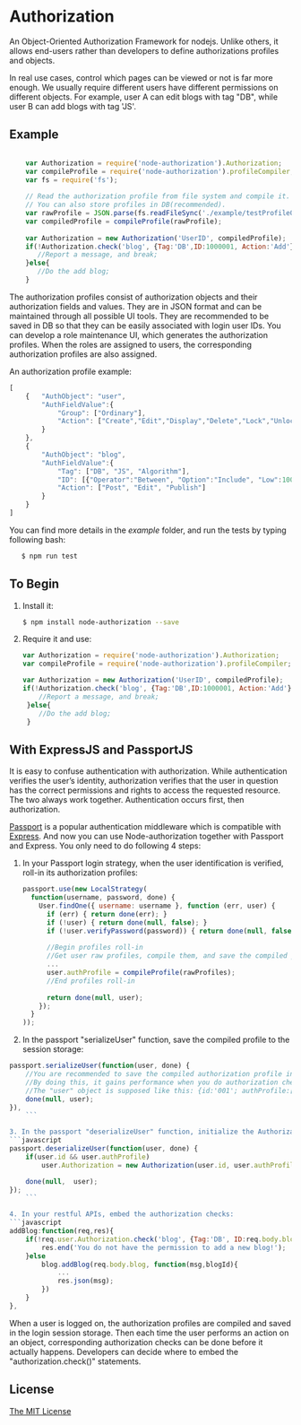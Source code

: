 # Authorization
An Object-Oriented Authorization Framework for nodejs. 
Unlike others, it allows end-users rather than developers to define authorizations profiles and objects. 

In real use cases, control which pages can be viewed or not is far more enough. 
We usually require different users have different permissions on different objects. 
For example, user A can edit blogs with tag  "DB", while user B can add blogs with tag 'JS'.

## Example
```javascript

    var Authorization = require('node-authorization').Authorization;
    var compileProfile = require('node-authorization').profileCompiler;
    var fs = require('fs');
    
    // Read the authorization profile from file system and compile it. 
    // You can also store profiles in DB(recommended).
    var rawProfile = JSON.parse(fs.readFileSync('./example/testProfile01', 'utf8'));
    var compiledProfile = compileProfile(rawProfile);
    
    var Authorization = new Authorization('UserID', compiledProfile);
    if(!Authorization.check('blog', {Tag:'DB',ID:1000001, Action:'Add'})){
       //Report a message, and break;
    }else{
       //Do the add blog;
    }
```

The authorization profiles consist of authorization objects and their authorization fields and values. 
They are in JSON format and can be maintained through all possible UI tools. 
They are recommended to be saved in DB so that they can be easily associated with login user IDs. 
You can develop a role maintenance UI, which generates the authorization profiles. 
When the roles are assigned to users, the corresponding authorization profiles are also assigned.

An authorization profile example:

```javascript
[
    {   "AuthObject": "user",
        "AuthFieldValue":{
            "Group": ["Ordinary"],
            "Action": ["Create","Edit","Display","Delete","Lock","Unlock"]
        }
    },
    {
        "AuthObject": "blog",
        "AuthFieldValue":{
            "Tag": ["DB", "JS", "Algorithm"],
            "ID": [{"Operator":"Between", "Option":"Include", "Low":1000000, "High":1999999}, 2399999],
            "Action": ["Post", "Edit", "Publish"]
        }
    }
]
```

You can find more details in the *example* folder, and run the tests by typing following bash:
 ```bash
    $ npm run test
 ```
 
## To Begin

1. Install it:

    ```bash
    $ npm install node-authorization --save
    ```
    
2. Require it and use:
    
   ```javascript  
   var Authorization = require('node-authorization').Authorization;
   var compileProfile = require('node-authorization').profileCompiler;
   
   var Authorization = new Authorization('UserID', compiledProfile);
   if(!Authorization.check('blog', {Tag:'DB',ID:1000001, Action:'Add'})){
       //Report a message, and break;
    }else{
       //Do the add blog;
    }   
   ```
    
## With ExpressJS and PassportJS

It is easy to confuse authentication with authorization. 
While authentication verifies the user’s identity, 
authorization verifies that the user in question has the correct permissions and rights to access the requested resource.
The two always work together. Authentication occurs first, then authorization. 

[Passport](http://passportjs.org/) is a popular authentication middleware which is compatible with [Express](http://expressjs.com/).
And now you can use Node-authorization together with Passport and Express. You only need to do following 4 steps:

1. In your Passport login strategy, when the user identification is verified, roll-in its authorization profiles:
    ```javascript
    passport.use(new LocalStrategy(
      function(username, password, done) {
        User.findOne({ username: username }, function (err, user) {
          if (err) { return done(err); }
          if (!user) { return done(null, false); }
          if (!user.verifyPassword(password)) { return done(null, false); }
          
          //Begin profiles roll-in
          //Get user raw profiles, compile them, and save the compiled profile to the user(session) object
          ...
          user.authProfile = compileProfile(rawProfiles);
          //End profiles roll-in
          
          return done(null, user);
        });
      }
    ));
   ```

2. In the passport "serializeUser" function, save the compiled profile to the session storage:
```javascript
passport.serializeUser(function(user, done) {
    //You are recommended to save the compiled authorization profile into session storage.
    //By doing this, it gains performance when you do authorization checks.
    //The "user" object is supposed like this: {id:'001'; authProfile:[...]}.
    done(null, user);
}),
    ```

3. In the passport "deserializeUser" function, initialize the Authorization object with the session profile:
```javascript
passport.deserializeUser(function(user, done) {
    if(user.id && user.authProfile)
        user.Authorization = new Authorization(user.id, user.authProfile);

    done(null,  user);
});
    ```

4. In your restful APIs, embed the authorization checks:
```javascript
addBlog:function(req,res){
    if(!req.user.Authorization.check('blog', {Tag:'DB', ID:req.body.blog.ID, Action:'Add'})){
        res.end('You do not have the permission to add a new blog!');
    }else
        blog.addBlog(req.body.blog, function(msg,blogId){
            ...
            res.json(msg);
        })
    }    
},
```

When a user is logged on, the authorization profiles are compiled and saved in the login session storage. 
Then each time the user performs an action on an object, 
corresponding authorization checks can be done before it actually happens. 
Developers can decide where to embed the "authorization.check()" statements.

## License
[The MIT License](http://opensource.org/licenses/MIT)